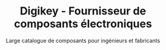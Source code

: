 ---
layout: documentation
hide_hero: false
hero_image: "image.png"
hero_darken: true
image: "image.png"
component_toc: true
doc_header: true
type: reseller
external_link: https://www.digikey.fr

title: Digikey - Fournisseur de composants électroniques
subtitle: Large catalogue de composants pour ingénieurs et fabricants

---